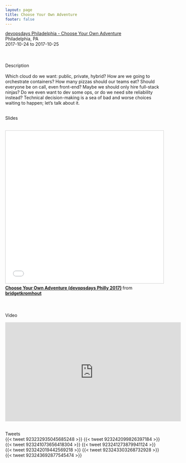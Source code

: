 ```yaml
---
layout: page
title: Choose Your Own Adventure
footer: false
---
```


<div class="views-field views-field-nothing">        <span class="field-content views-field-field-details"><a href="https://www.devopsdays.org/events/2017-philadelphia/program/bridget-kromhout/">devopsdays Philadelphia - Choose Your Own Adventure</a><br>Philadelphia, PA<br><span class="date-display-start">2017-10-24</span> to <span class="date-display-end">2017-10-25</span></span></div>


<br>

<br>
<br>
Description
<br>
<br>
Which cloud do we want: public, private, hybrid? How are we going to orchestrate containers? How many pizzas should our teams eat? Should everyone be on call, even front-end? Maybe we should only hire full-stack ninjas? Do we even want to dev some ops, or do we need site reliability instead? Technical decision-making is a sea of bad and worse choices waiting to happen; let’s talk about it.
<br>
<br>

Slides
<br>
<br>
<iframe src="//www.slideshare.net/slideshow/embed_code/key/cxOeUO5rAoamoM" width="595" height="485" frameborder="0" marginwidth="0" marginheight="0" scrolling="no" style="border:1px solid #CCC; border-width:1px; margin-bottom:5px; max-width: 100%;" allowfullscreen> </iframe> <div style="margin-bottom:5px"> <strong> <a href="//www.slideshare.net/bridgetkromhout/cyoaphilly" title="Choose Your Own Adventure (devopsdays Philly 2017)" target="_blank">Choose Your Own Adventure (devopsdays Philly 2017)</a> </strong> from <strong><a href="https://www.slideshare.net/bridgetkromhout" target="_blank">bridgetkromhout</a></strong> </div>


<br>
<br>

Video

<iframe width="560" height="315" src="https://www.youtube.com/embed/Y-KCBVo71zA" frameborder="0" allowfullscreen></iframe>

<br>
<br>

Tweets
<br>
{{< tweet 923232935045685248 >}}
{{< tweet 923242099826397184 >}}
{{< tweet 923241073656418304 >}}
{{< tweet 923241273879941124 >}}
{{< tweet 923242019442569218 >}}
{{< tweet 923243303268732928 >}}
{{< tweet 923243692877545474 >}}
